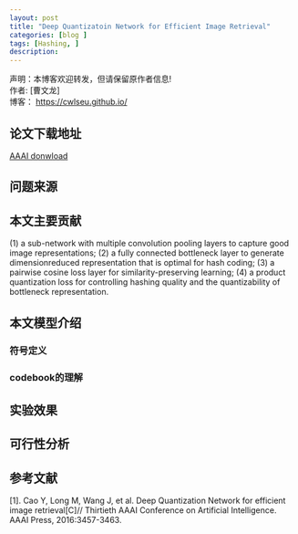 ```yaml
---
layout: post
title: "Deep Quantizatoin Network for Efficient Image Retrieval"
categories: [blog ]
tags: [Hashing, ]
description: 
---
```

声明：本博客欢迎转发，但请保留原作者信息!                            
作者: [曹文龙]                                                                 
博客： <https://cwlseu.github.io/>       

## 论文下载地址
[AAAI donwload](http://aaai.org/ocs/index.php/AAAI/AAAI16/paper/download/12040/12115)

## 问题来源

## 本文主要贡献
(1) a sub-network with multiple convolution pooling layers to capture good image representations; 
(2) a fully connected bottleneck layer to generate dimensionreduced representation that is optimal for hash coding; 
(3) a pairwise cosine loss layer for similarity-preserving learning;
(4) a product quantization loss for controlling hashing quality and the quantizability of bottleneck representation.
## 本文模型介绍
### 符号定义

### 

### codebook的理解

## 实验效果

## 可行性分析



## 参考文献
[1]. Cao Y, Long M, Wang J, et al. Deep Quantization Network for efficient image retrieval[C]// Thirtieth AAAI Conference on Artificial Intelligence. AAAI Press, 2016:3457-3463.
